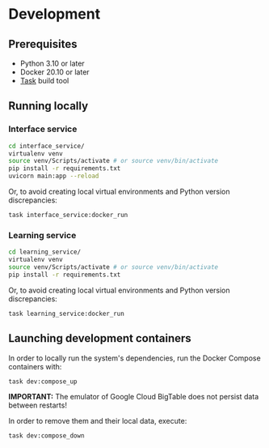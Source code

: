 # Development

## Prerequisites

* Python 3.10 or later
* Docker 20.10 or later
* [Task](https://taskfile.dev/) build tool

## Running locally

### Interface service

```bash
cd interface_service/
virtualenv venv
source venv/Scripts/activate # or source venv/bin/activate
pip install -r requirements.txt
uvicorn main:app --reload
```

Or, to avoid creating local virtual environments and Python version discrepancies:

```shell
task interface_service:docker_run
```

### Learning service

```bash
cd learning_service/
virtualenv venv
source venv/Scripts/activate # or source venv/bin/activate
pip install -r requirements.txt
```

Or, to avoid creating local virtual environments and Python version discrepancies:

```shell
task learning_service:docker_run
```

## Launching development containers

In order to locally run the system's dependencies, run the Docker Compose containers with:

```shell
task dev:compose_up
```

**IMPORTANT:** The emulator of Google Cloud BigTable does not persist data between restarts!

In order to remove them and their local data, execute:

```shell
task dev:compose_down
```

